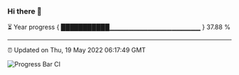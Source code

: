### Hi there 👋

⏳ Year progress { ███████████▁▁▁▁▁▁▁▁▁▁▁▁▁▁▁▁▁▁▁ } 37.88 %

---

⏰ Updated on Thu, 19 May 2022 06:17:49 GMT

![Progress Bar CI](https://github.com/liununu/liununu/workflows/Progress%20Bar%20CI/badge.svg)
